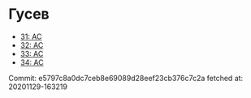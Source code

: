# Гусев
- [31: AC](31.md)
- [32: AC](32.md)
- [33: AC](33.md)
- [34: AC](34.md)

Commit: e5797c8a0dc7ceb8e69089d28eef23cb376c7c2a
 fetched at: 20201129-163219
